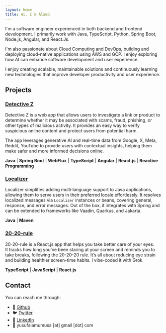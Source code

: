 ```yaml
---
layout: home
title: Hi, I'm Àlàmù
---
```


I'm a software engineer experienced in both backend and frontend development.
I primarily work with Java, TypeScript, Python, Spring Boot, Node.js, Angular, and React.Js.

I'm also passionate about Cloud Computing and DevOps, building and deploying cloud-native applications using AWS and GCP.
I enjoy exploring how AI can enhance software development and user experience.

I enjoy creating scalable, maintainable solutions and continuously learning new technologies that improve developer productivity and user experience.

## Projects

### [Detective Z](https://github.com/aalamu/detective-z)

Detective Z is a web app that allows users to investigate a link or product to determine whether it may be associated with scams, fraud, phishing, or other types of malicious activity. 
It provides an easy way to verify suspicious online content and protect users from potential harm.  

The app leverages generative AI and real-time data from Google, X, Meta, Reddit, YouTube 
to provide users with contextual insights, helping them make safer and more informed decisions online.

**Java** \| **Spring Boot** \| **WebFlux** \| **TypeScript** \| **Angular** \| **React.js** \| **Reactive Programming**

### [Localizer](https://github.com/aalamu/localizer)

Localizer simplifies adding multi‑language support to Java applications, allowing them to serve users in their preferred locale effortlessly.
It resolves localized messages via `Localizer` instances or beans, covering general, response, and error messages. Out of the box, it integrates with Spring and can be extended to frameworks like Vaadin, Quarkus, and Jakarta.

**Java** \| **Maven**

### [20-20-rule](https://github.com/aalamu/20-20-rule)

20-20-rule is a React.js app that helps you take better care of your eyes.  
It tracks how long you’ve been staring at your screen and reminds you to take breaks, following the 20-20-20 rule. It’s all about reducing eye strain and building healthier screen-time habits.
I vibe-coded it with Grok.

**TypeScript** \| **JavaScript** \| **React.js**


## Contact

You can reach me through:

- 🐙 [Github](https://www.github.com/aalamu)
- 🐦 [Twitter](https://x.com/aalamu_)
- 💼 [LinkedIn](https://www.linkedin.com/in/aalamu)
- 📧 yusufalamumusa [at] gmail [dot] com

